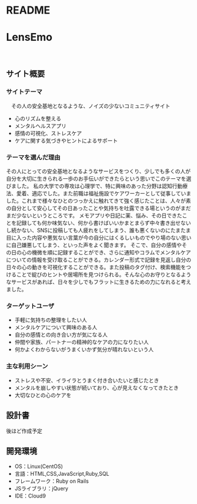 # README

# LensEmo
​
## サイト概要
### サイトテーマ
　その人の安全基地となるような、ノイズの少ないコミュニティサイト

  * 心のリズムを整える
  * メンタルヘルスアプリ
  * 感情の可視化、ストレスケア
  * ケアに関する気づきやヒントによるサポート
​
### テーマを選んだ理由
  その人にとっての安全基地となるようなサービスをつくり、少しでも多くの人が自分を大切に生きられる一歩のお手伝いができたらという思いでこのテーマを選びました。
  私の大学での専攻は心理学で、特に興味のあった分野は認知行動療法、愛着、適応でした。また前職は福祉施設でケアワーカーとして従事していました。これまで様々なひとのつっかえに触れてきて強く感じたことは、人々が素の自分として安心してその日あったことや気持ちを吐露できる場というのがまだまだ少ないというところです。
  メモアプリや日記に薬、悩み、その日できたことを記録しても何か味気ない、何から書けばいいかまとまらず中々書き出せないし続かない、SNSに投稿しても人疲れをしてしまう、誰も悪くないのにたまたま目に入った内容や悪気ない言葉が今の自分にはくるしいものでやり場のない思いに自己嫌悪してしまう、といった声をよく聞きます。
  そこで、自分の感情やその日の心の機微を順に記録することができ、さらに通知やコラムでメンタルケアについての情報を受け取ることができる。カレンダー形式で記録を見返し自分の日々の心の動きを可視化することができる。また投稿のタグ付け、検索機能をつけることで綻びのヒントや居場所を見つけられる。そんな心のお守りとなるようなサービスがあれば、日々を少しでもフラットに生きるための力になれると考えました。

### ターゲットユーザ
  * 手軽に気持ちの整理をしたい人
  * メンタルケアについて興味のある人
  * 自分の感情との向き合い方が気になる人
  * 仲間や家族、パートナーの精神的なケアの力になりたい人
  * 何かよくわからないがうまくいかず気分が晴れないという人

### 主な利用シーン
  * ストレスや不安、イライラとうまく付き合いたいと感じたとき
  * メンタルを崩しやすい状態が続いており、心が見えなくなってきたとき
  * 大切なひとの心のケアを
​
## 設計書
  後ほど作成予定

## 開発環境
  - OS：Linux(CentOS)
  - 言語：HTML,CSS,JavaScript,Ruby,SQL
  - フレームワーク：Ruby on Rails
  - JSライブラリ：jQuery
  - IDE：Cloud9
​